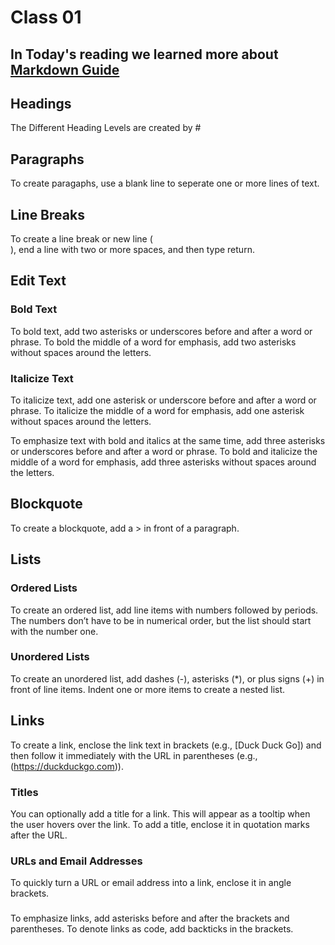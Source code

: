 # Class 01

## In Today's reading we learned more about [Markdown Guide](https://www.markdownguide.org/basic-syntax/)

## Headings
The Different Heading Levels are created by #


## Paragraphs
To create paragaphs, use a blank line to seperate one or more lines of text.


## Line Breaks
To create a line break or new line (<br>), end a line with two or more spaces, and then type return.


## Edit Text

### Bold Text
To bold text, add two asterisks or underscores before and after a word or phrase. To bold the middle of a word for emphasis, add two asterisks without spaces around the letters.

### Italicize Text
To italicize text, add one asterisk or underscore before and after a word or phrase. To italicize the middle of a word for emphasis, add one asterisk without spaces around the letters.

To emphasize text with bold and italics at the same time, add three asterisks or underscores before and after a word or phrase. To bold and italicize the middle of a word for emphasis, add three asterisks without spaces around the letters.

## Blockquote
To create a blockquote, add a > in front of a paragraph.

## Lists

### Ordered Lists
To create an ordered list, add line items with numbers followed by periods. The numbers don’t have to be in numerical order, but the list should start with the number one.

### Unordered Lists
To create an unordered list, add dashes (-), asterisks (*), or plus signs (+) in front of line items. Indent one or more items to create a nested list.

## Links

To create a link, enclose the link text in brackets (e.g., [Duck Duck Go]) and then follow it immediately with the URL in parentheses (e.g., (https://duckduckgo.com)).

### Titles 

You can optionally add a title for a link. This will appear as a tooltip when the user hovers over the link. To add a title, enclose it in quotation marks after the URL.

### URLs and Email Addresses

To quickly turn a URL or email address into a link, enclose it in angle brackets.

###

To emphasize links, add asterisks before and after the brackets and parentheses. To denote links as code, add backticks in the brackets.

